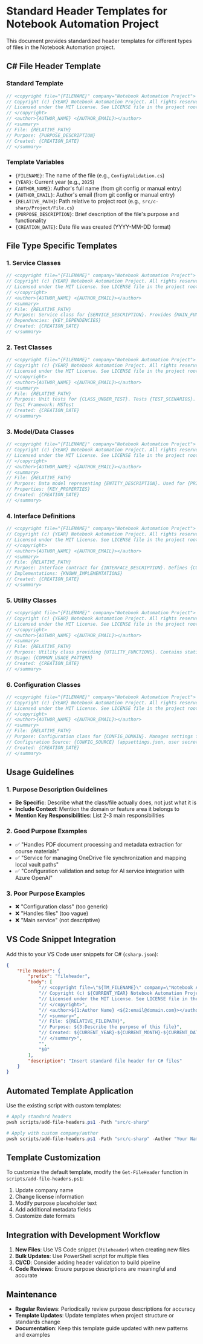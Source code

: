 # Standard Header Templates for Notebook Automation Project

This document provides standardized header templates for different types of files in the Notebook Automation project.

## C# File Header Template

### Standard Template

```csharp
// <copyright file="{FILENAME}" company="Notebook Automation Project">
// Copyright (c) {YEAR} Notebook Automation Project. All rights reserved.
// Licensed under the MIT License. See LICENSE file in the project root for license information.
// </copyright>
// <author>{AUTHOR_NAME} <{AUTHOR_EMAIL}></author>
// <summary>
// File: {RELATIVE_PATH}
// Purpose: {PURPOSE_DESCRIPTION}
// Created: {CREATION_DATE}
// </summary>
```

### Template Variables

- `{FILENAME}`: The name of the file (e.g., `ConfigValidation.cs`)
- `{YEAR}`: Current year (e.g., `2025`)
- `{AUTHOR_NAME}`: Author's full name (from git config or manual entry)
- `{AUTHOR_EMAIL}`: Author's email (from git config or manual entry)
- `{RELATIVE_PATH}`: Path relative to project root (e.g., `src/c-sharp/Project/File.cs`)
- `{PURPOSE_DESCRIPTION}`: Brief description of the file's purpose and functionality
- `{CREATION_DATE}`: Date file was created (YYYY-MM-DD format)

## File Type Specific Templates

### 1. Service Classes

```csharp
// <copyright file="{FILENAME}" company="Notebook Automation Project">
// Copyright (c) {YEAR} Notebook Automation Project. All rights reserved.
// Licensed under the MIT License. See LICENSE file in the project root for license information.
// </copyright>
// <author>{AUTHOR_NAME} <{AUTHOR_EMAIL}></author>
// <summary>
// File: {RELATIVE_PATH}
// Purpose: Service class for {SERVICE_DESCRIPTION}. Provides {MAIN_FUNCTIONALITY}.
// Dependencies: {KEY_DEPENDENCIES}
// Created: {CREATION_DATE}
// </summary>
```

### 2. Test Classes

```csharp
// <copyright file="{FILENAME}" company="Notebook Automation Project">
// Copyright (c) {YEAR} Notebook Automation Project. All rights reserved.
// Licensed under the MIT License. See LICENSE file in the project root for license information.
// </copyright>
// <author>{AUTHOR_NAME} <{AUTHOR_EMAIL}></author>
// <summary>
// File: {RELATIVE_PATH}
// Purpose: Unit tests for {CLASS_UNDER_TEST}. Tests {TEST_SCENARIOS}.
// Test Framework: MSTest
// Created: {CREATION_DATE}
// </summary>
```

### 3. Model/Data Classes

```csharp
// <copyright file="{FILENAME}" company="Notebook Automation Project">
// Copyright (c) {YEAR} Notebook Automation Project. All rights reserved.
// Licensed under the MIT License. See LICENSE file in the project root for license information.
// </copyright>
// <author>{AUTHOR_NAME} <{AUTHOR_EMAIL}></author>
// <summary>
// File: {RELATIVE_PATH}
// Purpose: Data model representing {ENTITY_DESCRIPTION}. Used for {PRIMARY_USE_CASE}.
// Properties: {KEY_PROPERTIES}
// Created: {CREATION_DATE}
// </summary>
```

### 4. Interface Definitions

```csharp
// <copyright file="{FILENAME}" company="Notebook Automation Project">
// Copyright (c) {YEAR} Notebook Automation Project. All rights reserved.
// Licensed under the MIT License. See LICENSE file in the project root for license information.
// </copyright>
// <author>{AUTHOR_NAME} <{AUTHOR_EMAIL}></author>
// <summary>
// File: {RELATIVE_PATH}
// Purpose: Interface contract for {INTERFACE_DESCRIPTION}. Defines {CONTRACT_DETAILS}.
// Implementations: {KNOWN_IMPLEMENTATIONS}
// Created: {CREATION_DATE}
// </summary>
```

### 5. Utility Classes

```csharp
// <copyright file="{FILENAME}" company="Notebook Automation Project">
// Copyright (c) {YEAR} Notebook Automation Project. All rights reserved.
// Licensed under the MIT License. See LICENSE file in the project root for license information.
// </copyright>
// <author>{AUTHOR_NAME} <{AUTHOR_EMAIL}></author>
// <summary>
// File: {RELATIVE_PATH}
// Purpose: Utility class providing {UTILITY_FUNCTIONS}. Contains static helper methods for {DOMAIN}.
// Usage: {COMMON_USAGE_PATTERN}
// Created: {CREATION_DATE}
// </summary>
```

### 6. Configuration Classes

```csharp
// <copyright file="{FILENAME}" company="Notebook Automation Project">
// Copyright (c) {YEAR} Notebook Automation Project. All rights reserved.
// Licensed under the MIT License. See LICENSE file in the project root for license information.
// </copyright>
// <author>{AUTHOR_NAME} <{AUTHOR_EMAIL}></author>
// <summary>
// File: {RELATIVE_PATH}
// Purpose: Configuration class for {CONFIG_DOMAIN}. Manages settings for {FEATURE_AREA}.
// Configuration Source: {CONFIG_SOURCE} (appsettings.json, user secrets, etc.)
// Created: {CREATION_DATE}
// </summary>
```

## Usage Guidelines

### 1. Purpose Description Guidelines

- **Be Specific**: Describe what the class/file actually does, not just what it is
- **Include Context**: Mention the domain or feature area it belongs to
- **Mention Key Responsibilities**: List 2-3 main responsibilities

### 2. Good Purpose Examples

- ✅ "Handles PDF document processing and metadata extraction for course materials"
- ✅ "Service for managing OneDrive file synchronization and mapping local vault paths"
- ✅ "Configuration validation and setup for AI service integration with Azure OpenAI"

### 3. Poor Purpose Examples

- ❌ "Configuration class" (too generic)
- ❌ "Handles files" (too vague)
- ❌ "Main service" (not descriptive)

## VS Code Snippet Integration

Add this to your VS Code user snippets for C# (`csharp.json`):

```json
{
    "File Header": {
        "prefix": "fileheader",
        "body": [
            "// <copyright file=\"${TM_FILENAME}\" company=\"Notebook Automation Project\">",
            "// Copyright (c) ${CURRENT_YEAR} Notebook Automation Project. All rights reserved.",
            "// Licensed under the MIT License. See LICENSE file in the project root for license information.",
            "// </copyright>",
            "// <author>${1:Author Name} <${2:email@domain.com}></author>",
            "// <summary>",
            "// File: ${RELATIVE_FILEPATH}",
            "// Purpose: ${3:Describe the purpose of this file}",
            "// Created: ${CURRENT_YEAR}-${CURRENT_MONTH}-${CURRENT_DATE}",
            "// </summary>",
            "",
            "$0"
        ],
        "description": "Insert standard file header for C# files"
    }
}
```

## Automated Template Application

Use the existing script with custom templates:

```powershell
# Apply standard headers
pwsh scripts/add-file-headers.ps1 -Path "src/c-sharp"

# Apply with custom company/author
pwsh scripts/add-file-headers.ps1 -Path "src/c-sharp" -Author "Your Name" -Company "Your Company"
```

## Template Customization

To customize the default template, modify the `Get-FileHeader` function in `scripts/add-file-headers.ps1`:

1. Update company name
2. Change license information
3. Modify purpose placeholder text
4. Add additional metadata fields
5. Customize date formats

## Integration with Development Workflow

1. **New Files**: Use VS Code snippet (`fileheader`) when creating new files
2. **Bulk Updates**: Use PowerShell script for multiple files
3. **CI/CD**: Consider adding header validation to build pipeline
4. **Code Reviews**: Ensure purpose descriptions are meaningful and accurate

## Maintenance

- **Regular Reviews**: Periodically review purpose descriptions for accuracy
- **Template Updates**: Update templates when project structure or standards change
- **Documentation**: Keep this template guide updated with new patterns and examples
